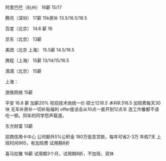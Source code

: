 阿里巴巴（杭州） 16薪  15/17

腾讯（深圳）  17薪 15k房补  13.5/16.5/18.5

百度（北京） 14.6 薪 16

京东（北京） 13薪

美团（北京 上海） 15.5薪 14.5/16.5

携程（上海） 15薪  13/14/15/16.5

滴滴（北京） 15薪




上海：

游族网络 15薪

平安 16.8 薪 加薪20%
校招技术岗统一价 硕士12*16.5 本科9.5*16.5 加班费每天30块 无车补房补一切补贴福利 offer座谈会从10点一直开到12点半 连工作餐都不请吃一顿。同车的同学怨声载道。

东方财富 13薪

招商信用卡中心
公司额外5%公积金 180万低息贷款，每年可省2-3万 年假7天 上班时间965，有加班费 试用期8折

喜马拉雅 16薪
试用期3个月，试用期8折，不加班，双休
